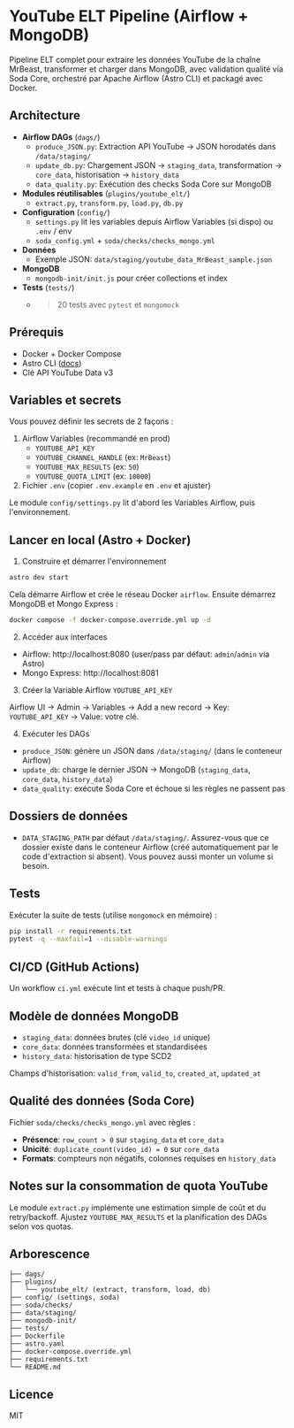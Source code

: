 # YouTube ELT Pipeline (Airflow + MongoDB)

Pipeline ELT complet pour extraire les données YouTube de la chaîne MrBeast, transformer et charger dans MongoDB, avec validation qualité via Soda Core, orchestré par Apache Airflow (Astro CLI) et packagé avec Docker.

## Architecture

- **Airflow DAGs** (`dags/`)
  - `produce_JSON.py`: Extraction API YouTube -> JSON horodatés dans `/data/staging/`
  - `update_db.py`: Chargement JSON -> `staging_data`, transformation -> `core_data`, historisation -> `history_data`
  - `data_quality.py`: Exécution des checks Soda Core sur MongoDB
- **Modules réutilisables** (`plugins/youtube_elt/`)
  - `extract.py`, `transform.py`, `load.py`, `db.py`
- **Configuration** (`config/`)
  - `settings.py` lit les variables depuis Airflow Variables (si dispo) ou `.env` / env
  - `soda_config.yml` + `soda/checks/checks_mongo.yml`
- **Données**
  - Exemple JSON: `data/staging/youtube_data_MrBeast_sample.json`
- **MongoDB**
  - `mongodb-init/init.js` pour créer collections et index
- **Tests** (`tests/`)
  - >20 tests avec `pytest` et `mongomock`

## Prérequis

- Docker + Docker Compose
- Astro CLI ([docs](https://docs.astronomer.io/astro/cli/install))
- Clé API YouTube Data v3

## Variables et secrets

Vous pouvez définir les secrets de 2 façons :

1. Airflow Variables (recommandé en prod)
   - `YOUTUBE_API_KEY`
   - `YOUTUBE_CHANNEL_HANDLE` (ex: `MrBeast`)
   - `YOUTUBE_MAX_RESULTS` (ex: `50`)
   - `YOUTUBE_QUOTA_LIMIT` (ex: `10000`)
2. Fichier `.env` (copier `.env.example` en `.env` et ajuster)

Le module `config/settings.py` lit d'abord les Variables Airflow, puis l'environnement.

## Lancer en local (Astro + Docker)

1. Construire et démarrer l'environnement

```bash
astro dev start
```

Cela démarre Airflow et crée le réseau Docker `airflow`. Ensuite démarrez MongoDB et Mongo Express :

```bash
docker compose -f docker-compose.override.yml up -d
```

2. Accéder aux interfaces

- Airflow: http://localhost:8080 (user/pass par défaut: `admin`/`admin` via Astro)
- Mongo Express: http://localhost:8081

3. Créer la Variable Airflow `YOUTUBE_API_KEY`

Airflow UI -> Admin -> Variables -> Add a new record -> Key: `YOUTUBE_API_KEY` -> Value: votre clé.

4. Exécuter les DAGs

- `produce_JSON`: génère un JSON dans `/data/staging/` (dans le conteneur Airflow)
- `update_db`: charge le dernier JSON -> MongoDB (`staging_data`, `core_data`, `history_data`)
- `data_quality`: exécute Soda Core et échoue si les règles ne passent pas

## Dossiers de données

- `DATA_STAGING_PATH` par défaut `/data/staging/`. Assurez-vous que ce dossier existe dans le conteneur Airflow (créé automatiquement par le code d'extraction si absent). Vous pouvez aussi monter un volume si besoin.

## Tests

Exécuter la suite de tests (utilise `mongomock` en mémoire) :

```bash
pip install -r requirements.txt
pytest -q --maxfail=1 --disable-warnings
```

## CI/CD (GitHub Actions)

Un workflow `ci.yml` exécute lint et tests à chaque push/PR.

## Modèle de données MongoDB

- `staging_data`: données brutes (clé `video_id` unique)
- `core_data`: données transformées et standardisées
- `history_data`: historisation de type SCD2

Champs d'historisation: `valid_from`, `valid_to`, `created_at`, `updated_at`

## Qualité des données (Soda Core)

Fichier `soda/checks/checks_mongo.yml` avec règles :

- **Présence**: `row_count > 0` sur `staging_data` et `core_data`
- **Unicité**: `duplicate_count(video_id) = 0` sur `core_data`
- **Formats**: compteurs non négatifs, colonnes requises en `history_data`

## Notes sur la consommation de quota YouTube

Le module `extract.py` implémente une estimation simple de coût et du retry/backoff. Ajustez `YOUTUBE_MAX_RESULTS` et la planification des DAGs selon vos quotas.

## Arborescence

```
├── dags/
├── plugins/
│   └── youtube_elt/ (extract, transform, load, db)
├── config/ (settings, soda)
├── soda/checks/
├── data/staging/
├── mongodb-init/
├── tests/
├── Dockerfile
├── astro.yaml
├── docker-compose.override.yml
├── requirements.txt
└── README.md
```

## Licence

MIT
